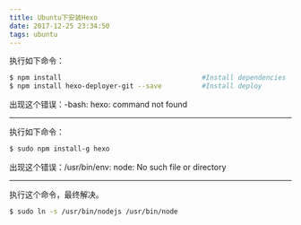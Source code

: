 ```yaml
---
title: Ubuntu下安装Hexo
date: 2017-12-25 23:34:50
tags: ubuntu
---
```


执行如下命令：
``` bash
$ npm install                                   #Install dependencies
$ npm install hexo-deployer-git --save          #Install deploy
```
出现这个错误：-bash: hexo: command not found
***

执行如下命令：
``` bash
$ sudo npm install-g hexo
```
出现这个错误：/usr/bin/env: node: No such file or directory
***

执行这个命令，最终解决。
``` bash
$ sudo ln -s /usr/bin/nodejs /usr/bin/node
```
